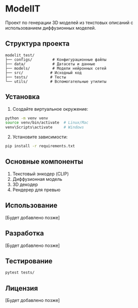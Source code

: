 # ModelIT

Проект по генерации 3D моделей из текстовых описаний с использованием диффузионных моделей.

## Структура проекта

```
modelit_test/
├── configs/         # Конфигурационные файлы
├── data/            # Датасеты и данные
├── models/          # Модели нейронных сетей
├── src/            # Исходный код
├── tests/          # Тесты
└── utils/          # Вспомогательные утилиты
```

## Установка

1. Создайте виртуальное окружение:
```bash
python -m venv venv
source venv/bin/activate  # Linux/Mac
venv\Scripts\activate     # Windows
```

2. Установите зависимости:
```bash
pip install -r requirements.txt
```

## Основные компоненты

1. Текстовый энкодер (CLIP)
2. Диффузионная модель
3. 3D декодер
4. Рендерер для превью

## Использование

[Будет добавлено позже]

## Разработка

[Будет добавлено позже]

## Тестирование

```bash
pytest tests/
```

## Лицензия

[Будет добавлено позже]
